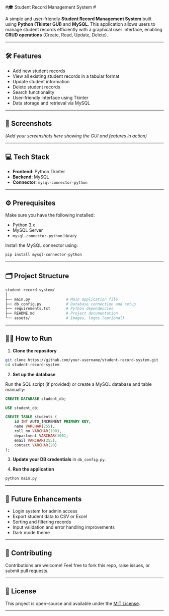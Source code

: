 #🎓 Student Record Management System #

A simple and user-friendly **Student Record Management System** built using **Python (Tkinter GUI)** and **MySQL**. This application allows users to manage student records efficiently with a graphical user interface, enabling **CRUD operations** (Create, Read, Update, Delete).

---

## 🛠️ Features

- Add new student records
- View all existing student records in a tabular format
- Update student information
- Delete student records
- Search functionality
- User-friendly interface using Tkinter
- Data storage and retrieval via MySQL

---

## 📸 Screenshots

*(Add your screenshots here showing the GUI and features in action)*

---

## 💻 Tech Stack

- **Frontend**: Python Tkinter
- **Backend**: MySQL
- **Connector**: `mysql-connector-python`

---

## ⚙️ Prerequisites

Make sure you have the following installed:

- Python 3.x
- MySQL Server
- `mysql-connector-python` library

Install the MySQL connector using:

```bash
pip install mysql-connector-python
```

---

## 🗂️ Project Structure

```bash
student-record-system/
│
├── main.py                # Main application file
├── db_config.py           # Database connection and setup
├── requirements.txt       # Python dependencies
├── README.md              # Project documentation
└── assets/                # Images, logos (optional)
```

---

## 🧑‍💻 How to Run

1. **Clone the repository**

```bash
git clone https://github.com/your-username/student-record-system.git
cd student-record-system
```

2. **Set up the database**

Run the SQL script (if provided) or create a MySQL database and table manually:

```sql
CREATE DATABASE student_db;

USE student_db;

CREATE TABLE students (
    id INT AUTO_INCREMENT PRIMARY KEY,
    name VARCHAR(255),
    roll_no VARCHAR(100),
    department VARCHAR(100),
    email VARCHAR(255),
    contact VARCHAR(20)
);
```

3. **Update your DB credentials** in `db_config.py`.

4. **Run the application**

```bash
python main.py
```

---

## 🚀 Future Enhancements

- Login system for admin access
- Export student data to CSV or Excel
- Sorting and filtering records
- Input validation and error handling improvements
- Dark mode theme

---

## 🤝 Contributing

Contributions are welcome! Feel free to fork this repo, raise issues, or submit pull requests.

---

## 📄 License

This project is open-source and available under the [MIT License](LICENSE).

---
